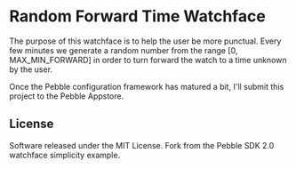 Random Forward Time Watchface
=============================

The purpose of this watchface is to help the user be more punctual. Every few minutes we generate a random number from the range [0, MAX_MIN_FORWARD] in order to turn forward the watch to a time unknown by the user.

Once the Pebble configuration framework has matured a bit, I'll submit this project to the Pebble Appstore.

## License

Software released under the MIT License. Fork from the Pebble SDK 2.0 watchface simplicity example.
